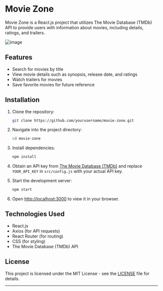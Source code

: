 
# Movie Zone

Movie Zone is a React.js project that utilizes The Movie Database (TMDb) API to provide users with information about movies, including details, ratings, and trailers.

![image](https://github.com/R-Sudheer-Kumar/MovieZone/assets/109749996/2073c6a3-eebb-4c67-a94e-67bc6c4750d3)


## Features

- Search for movies by title
- View movie details such as synopsis, release date, and ratings
- Watch trailers for movies
- Save favorite movies for future reference

## Installation

1. Clone the repository:

   ```bash
   git clone https://github.com/yourusername/movie-zone.git
   ```

2. Navigate into the project directory:

   ```bash
   cd movie-zone
   ```

3. Install dependencies:

   ```bash
   npm install
   ```

4. Obtain an API key from [The Movie Database (TMDb)](https://www.themoviedb.org/documentation/api) and replace `YOUR_API_KEY` in `src/config.js` with your actual API key.

5. Start the development server:

   ```bash
   npm start
   ```

6. Open [http://localhost:3000](http://localhost:3000) to view it in your browser.

## Technologies Used

- React.js
- Axios (for API requests)
- React Router (for routing)
- CSS (for styling)
- The Movie Database (TMDb) API

## License

This project is licensed under the MIT License - see the [LICENSE](LICENSE) file for details.

---

